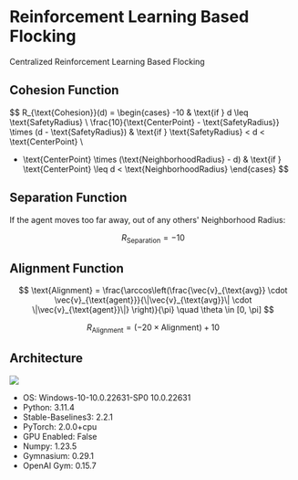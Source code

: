 # Reinforcement Learning Based Flocking
Centralized Reinforcement Learning Based Flocking

## Cohesion Function

$$
R_{\text{Cohesion}}(d) =
\begin{cases} 
-10 & \text{if } d \leq \text{SafetyRadius} \\
\frac{10}{\text{CenterPoint} - \text{SafetyRadius}} \times (d - \text{SafetyRadius}) & \text{if } \text{SafetyRadius} < d < \text{CenterPoint} \\
- \text{CenterPoint} \times (\text{NeighborhoodRadius} - d)  & \text{if } \text{CenterPoint} \leq d <  \text{NeighborhoodRadius}
\end{cases}
$$

## Separation Function
If the agent moves too far away, out of any others' Neighborhood Radius:

$$
R_{\text{Separation}} = -10
$$

## Alignment Function

$$
\text{Alignment} = \frac{\arccos\left(\frac{\vec{v}_{\text{avg}} \cdot \vec{v}_{\text{agent}}}{\|\vec{v}_{\text{avg}}\| \cdot \|\vec{v}_{\text{agent}}\|} \right)}{\pi} \quad \theta \in [0, \pi]
$$

$$
R_{\text{Alignment}} = (-20 \times \text{Alignment}) + 10
$$



## Architecture
<div>
      <img src="https://github.com/user-attachments/assets/25fd4d5f-ccd3-4e45-a8a6-2a5eef10627f" />
</div>

- OS: Windows-10-10.0.22631-SP0 10.0.22631
- Python: 3.11.4
- Stable-Baselines3: 2.2.1
- PyTorch: 2.0.0+cpu
- GPU Enabled: False
- Numpy: 1.23.5
- Gymnasium: 0.29.1
- OpenAI Gym: 0.15.7
